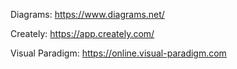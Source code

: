 
Diagrams: https://www.diagrams.net/

Creately: https://app.creately.com/

Visual Paradigm: https://online.visual-paradigm.com
